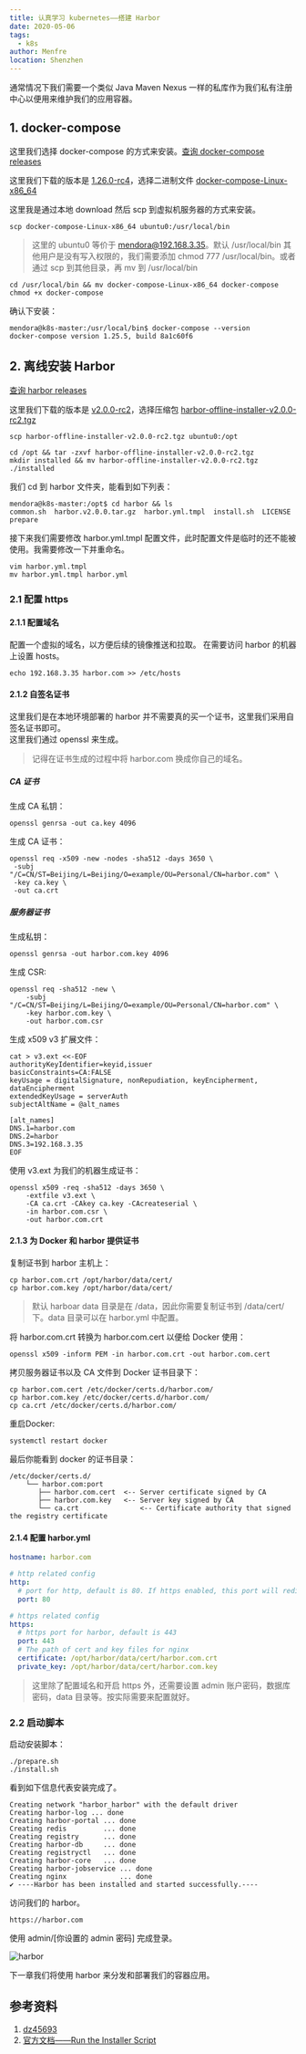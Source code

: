 ```yaml
---
title: 认真学习 kubernetes——搭建 Harbor
date: 2020-05-06
tags: 
  - k8s
author: Menfre
location: Shenzhen
---
```


通常情况下我们需要一个类似 Java Maven Nexus 一样的私库作为我们私有注册中心以便用来维护我们的应用容器。

## 1. docker-compose

这里我们选择 docker-compose 的方式来安装。[查询 docker-compose releases](https://github.com/docker/compose/releases)

这里我们下载的版本是 [1.26.0-rc4](https://github.com/docker/compose/releases/tag/1.26.0-rc4)，选择二进制文件  [docker-compose-Linux-x86_64](https://github.com/docker/compose/releases/download/1.26.0-rc4/docker-compose-Linux-x86_64)

这里我是通过本地 download 然后 scp 到虚拟机服务器的方式来安装。

```shell
scp docker-compose-Linux-x86_64 ubuntu0:/usr/local/bin
```

> 这里的 ubuntu0 等价于 mendora@192.168.3.35。默认 /usr/local/bin 其他用户是没有写入权限的，我们需要添加 chmod 777 /usr/local/bin。或者通过 scp 到其他目录，再 mv 到 /usr/local/bin

```shell
cd /usr/local/bin && mv docker-compose-Linux-x86_64 docker-compose
chmod +x docker-compose
```

确认下安装：

```shell
mendora@k8s-master:/usr/local/bin$ docker-compose --version
docker-compose version 1.25.5, build 8a1c60f6
```

## 2. 离线安装 Harbor

[查询 harbor releases](https://github.com/goharbor/harbor/releases)

这里我们下载的版本是 [v2.0.0-rc2](https://github.com/goharbor/harbor/releases/tag/v2.0.0-rc2)，选择压缩包 [harbor-offline-installer-v2.0.0-rc2.tgz](https://github.com/goharbor/harbor/releases/download/v2.0.0-rc2/harbor-offline-installer-v2.0.0-rc2.tgz)

```shell
scp harbor-offline-installer-v2.0.0-rc2.tgz ubuntu0:/opt
```

```shell
cd /opt && tar -zxvf harbor-offline-installer-v2.0.0-rc2.tgz
mkdir installed && mv harbor-offline-installer-v2.0.0-rc2.tgz ./installed
```

我们 cd 到 harbor 文件夹，能看到如下列表：

```shell
mendora@k8s-master:/opt$ cd harbor && ls
common.sh  harbor.v2.0.0.tar.gz  harbor.yml.tmpl  install.sh  LICENSE  prepare
```

接下来我们需要修改 harbor.yml.tmpl 配置文件，此时配置文件是临时的还不能被使用。我需要修改一下并重命名。

```shell
vim harbor.yml.tmpl
mv harbor.yml.tmpl harbor.yml
```

### 2.1 配置 https

#### 2.1.1 配置域名
配置一个虚拟的域名，以方便后续的镜像推送和拉取。
在需要访问 harbor 的机器上设置 hosts。

```shell
echo 192.168.3.35 harbor.com >> /etc/hosts
```

#### 2.1.2 自签名证书
这里我们是在本地环境部署的 harbor 并不需要真的买一个证书，这里我们采用自签名证书即可。  
这里我们通过 openssl 来生成。

> 记得在证书生成的过程中将 harbor.com 换成你自己的域名。

##### CA 证书

生成 CA 私钥：
```shell
openssl genrsa -out ca.key 4096
```

生成 CA 证书：
```shell
openssl req -x509 -new -nodes -sha512 -days 3650 \
 -subj "/C=CN/ST=Beijing/L=Beijing/O=example/OU=Personal/CN=harbor.com" \
 -key ca.key \
 -out ca.crt
```

##### 服务器证书

生成私钥：
```shell
openssl genrsa -out harbor.com.key 4096
```

生成 CSR:
```shell
openssl req -sha512 -new \
    -subj "/C=CN/ST=Beijing/L=Beijing/O=example/OU=Personal/CN=harbor.com" \
    -key harbor.com.key \
    -out harbor.com.csr
```

生成 x509 v3 扩展文件：
```shell
cat > v3.ext <<-EOF
authorityKeyIdentifier=keyid,issuer
basicConstraints=CA:FALSE
keyUsage = digitalSignature, nonRepudiation, keyEncipherment, dataEncipherment
extendedKeyUsage = serverAuth
subjectAltName = @alt_names

[alt_names]
DNS.1=harbor.com
DNS.2=harbor
DNS.3=192.168.3.35
EOF
```

使用 v3.ext 为我们的机器生成证书：
```shell
openssl x509 -req -sha512 -days 3650 \
    -extfile v3.ext \
    -CA ca.crt -CAkey ca.key -CAcreateserial \
    -in harbor.com.csr \
    -out harbor.com.crt
```

#### 2.1.3 为 Docker 和 harbor 提供证书

复制证书到 harbor 主机上：
```shell
cp harbor.com.crt /opt/harbor/data/cert/
cp harbor.com.key /opt/harbor/data/cert/
```

> 默认 harboar data 目录是在 /data，因此你需要复制证书到 /data/cert/ 下。data 目录可以在 harbor.yml 中配置。

将 harbor.com.crt 转换为 harbor.com.cert 以便给 Docker 使用：

```shell
openssl x509 -inform PEM -in harbor.com.crt -out harbor.com.cert
```

拷贝服务器证书以及 CA 文件到 Docker 证书目录下：

```shell
cp harbor.com.cert /etc/docker/certs.d/harbor.com/
cp harbor.com.key /etc/docker/certs.d/harbor.com/
cp ca.crt /etc/docker/certs.d/harbor.com/
```

重启Docker:

```shell
systemctl restart docker
```

最后你能看到 docker 的证书目录：

```text
/etc/docker/certs.d/
    └── harbor.com:port
       ├── harbor.com.cert  <-- Server certificate signed by CA
       ├── harbor.com.key   <-- Server key signed by CA
       └── ca.crt               <-- Certificate authority that signed the registry certificate
```

#### 2.1.4  配置 harbor.yml

```yaml
hostname: harbor.com

# http related config
http:
  # port for http, default is 80. If https enabled, this port will redirect to https port
  port: 80

# https related config
https:
  # https port for harbor, default is 443
  port: 443
  # The path of cert and key files for nginx
  certificate: /opt/harbor/data/cert/harbor.com.crt
  private_key: /opt/harbor/data/cert/harbor.com.key
```

> 这里除了配置域名和开启 https 外，还需要设置 admin 账户密码，数据库密码，data 目录等。按实际需要来配置就好。

### 2.2 启动脚本

启动安装脚本：

```shell
./prepare.sh
./install.sh
```

看到如下信息代表安装完成了。

```shell
Creating network "harbor_harbor" with the default driver
Creating harbor-log ... done
Creating harbor-portal ... done
Creating redis         ... done
Creating registry      ... done
Creating harbor-db     ... done
Creating registryctl   ... done
Creating harbor-core   ... done
Creating harbor-jobservice ... done
Creating nginx             ... done
✔ ----Harbor has been installed and started successfully.----
```

访问我们的 harbor。

```http
https://harbor.com
```

使用 admin/[你设置的 admin 密码] 完成登录。

![harbor](/image/harbor.png)

下一章我们将使用 harbor 来分发和部署我们的容器应用。

## 参考资料
1. [dz45693](https://www.cnblogs.com/majiang/p/11218792.html)
2. [官方文档——Run the Installer Script](https://goharbor.io/docs/1.10/install-config/run-installer-script/)

 
 <comment/> 
